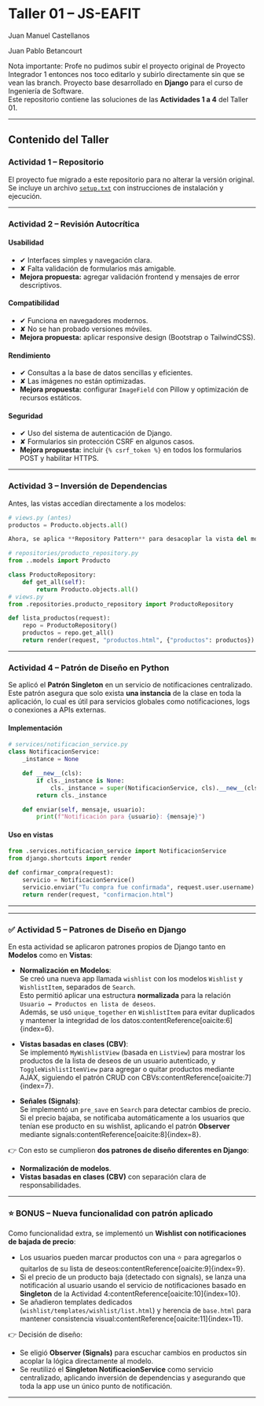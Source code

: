 #  Taller 01 – JS-EAFIT

Juan Manuel Castellanos

Juan Pablo Betancourt

Nota importante: Profe no pudimos subir el proyecto original de Proyecto Integrador 1 entonces nos toco editarlo y subirlo directamente sin que se vean las branch.
Proyecto base desarrollado en **Django** para el curso de Ingeniería de Software.  
Este repositorio contiene las soluciones de las **Actividades 1 a 4** del Taller 01.

---

##  Contenido del Taller

###  Actividad 1 – Repositorio
El proyecto fue migrado a este repositorio  para no alterar la versión original.  
Se incluye un archivo [`setup.txt`](./setup.txt) con instrucciones de instalación y ejecución.

---

###  Actividad 2 – Revisión Autocrítica

#### Usabilidad
- ✔ Interfaces simples y navegación clara.  
- ✘ Falta validación de formularios más amigable.  
- **Mejora propuesta:** agregar validación frontend y mensajes de error descriptivos.  

#### Compatibilidad
- ✔ Funciona en navegadores modernos.  
- ✘ No se han probado versiones móviles.  
- **Mejora propuesta:** aplicar responsive design (Bootstrap o TailwindCSS).  

#### Rendimiento
- ✔ Consultas a la base de datos sencillas y eficientes.  
- ✘ Las imágenes no están optimizadas.  
- **Mejora propuesta:** configurar `ImageField` con Pillow y optimización de recursos estáticos.  

#### Seguridad
- ✔ Uso del sistema de autenticación de Django.  
- ✘ Formularios sin protección CSRF en algunos casos.  
- **Mejora propuesta:** incluir `{% csrf_token %}` en todos los formularios POST y habilitar HTTPS.  

---

###  Actividad 3 – Inversión de Dependencias

Antes, las vistas accedían directamente a los modelos:  

```python
# views.py (antes)
productos = Producto.objects.all()

Ahora, se aplica **Repository Pattern** para desacoplar la vista del modelo:  

# repositories/producto_repository.py
from ..models import Producto

class ProductoRepository:
    def get_all(self):
        return Producto.objects.all()
# views.py
from .repositories.producto_repository import ProductoRepository

def lista_productos(request):
    repo = ProductoRepository()
    productos = repo.get_all()
    return render(request, "productos.html", {"productos": productos})
```

---

###  Actividad 4 – Patrón de Diseño en Python

Se aplicó el **Patrón Singleton** en un servicio de notificaciones centralizado.  
Este patrón asegura que solo exista **una instancia** de la clase en toda la aplicación, lo cual es útil para servicios globales como notificaciones, logs o conexiones a APIs externas.

####  Implementación

```python
# services/notificacion_service.py
class NotificacionService:
    _instance = None

    def __new__(cls):
        if cls._instance is None:
            cls._instance = super(NotificacionService, cls).__new__(cls)
        return cls._instance

    def enviar(self, mensaje, usuario):
        print(f"Notificación para {usuario}: {mensaje}")
```

####  Uso en vistas

```python
from .services.notificacion_service import NotificacionService
from django.shortcuts import render

def confirmar_compra(request):
    servicio = NotificacionService()
    servicio.enviar("Tu compra fue confirmada", request.user.username)
    return render(request, "confirmacion.html")
```
---
---

### ✅ Actividad 5 – Patrones de Diseño en Django

En esta actividad se aplicaron patrones propios de Django tanto en **Modelos** como en **Vistas**:

- **Normalización en Modelos**:  
  Se creó una nueva app llamada `wishlist` con los modelos `Wishlist` y `WishlistItem`, separados de `Search`.  
  Esto permitió aplicar una estructura **normalizada** para la relación `Usuario ↔ Productos en lista de deseos`.  
  Además, se usó `unique_together` en `WishlistItem` para evitar duplicados y mantener la integridad de los datos:contentReference[oaicite:6]{index=6}.

- **Vistas basadas en clases (CBV)**:  
  Se implementó `MyWishlistView` (basada en `ListView`) para mostrar los productos de la lista de deseos de un usuario autenticado, y `ToggleWishlistItemView` para agregar o quitar productos mediante AJAX, siguiendo el patrón CRUD con CBVs:contentReference[oaicite:7]{index=7}.

- **Señales (Signals)**:  
  Se implementó un `pre_save` en `Search` para detectar cambios de precio.  
  Si el precio bajaba, se notificaba automáticamente a los usuarios que tenían ese producto en su wishlist, aplicando el patrón **Observer** mediante signals:contentReference[oaicite:8]{index=8}.

👉 Con esto se cumplieron **dos patrones de diseño diferentes en Django**:  
- **Normalización de modelos**.  
- **Vistas basadas en clases (CBV)** con separación clara de responsabilidades.  

---

### ⭐ BONUS – Nueva funcionalidad con patrón aplicado

Como funcionalidad extra, se implementó un **Wishlist con notificaciones de bajada de precio**:  

- Los usuarios pueden marcar productos con una ⭐ para agregarlos o quitarlos de su lista de deseos:contentReference[oaicite:9]{index=9}.  
- Si el precio de un producto baja (detectado con signals), se lanza una notificación al usuario usando el servicio de notificaciones basado en **Singleton** de la Actividad 4:contentReference[oaicite:10]{index=10}.  
- Se añadieron templates dedicados (`wishlist/templates/wishlist/list.html`) y herencia de `base.html` para mantener consistencia visual:contentReference[oaicite:11]{index=11}.  

👉 Decisión de diseño:  
- Se eligió **Observer (Signals)** para escuchar cambios en productos sin acoplar la lógica directamente al modelo.  
- Se reutilizó el **Singleton NotificacionService** como servicio centralizado, aplicando inversión de dependencias y asegurando que toda la app use un único punto de notificación.  

---
